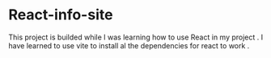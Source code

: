 # React-info-site
This project is builded while I was learning how to use React in my project . I have learned to use vite to install al the dependencies for react to work .
